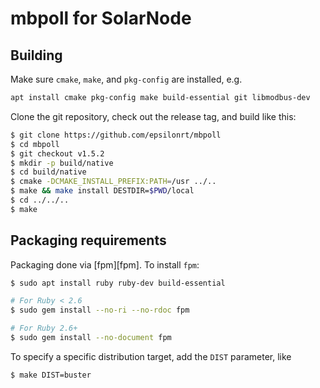 # mbpoll for SolarNode

## Building

Make sure `cmake`, `make`, and `pkg-config` are installed, e.g.

```sh
apt install cmake pkg-config make build-essential git libmodbus-dev
```

Clone the git repository, check out the release tag, and build like this:

```sh
$ git clone https://github.com/epsilonrt/mbpoll
$ cd mbpoll
$ git checkout v1.5.2
$ mkdir -p build/native
$ cd build/native
$ cmake -DCMAKE_INSTALL_PREFIX:PATH=/usr ../..
$ make && make install DESTDIR=$PWD/local
$ cd ../../..
$ make
```

## Packaging requirements

Packaging done via [fpm][fpm]. To install `fpm`:

```sh
$ sudo apt install ruby ruby-dev build-essential

# For Ruby < 2.6
$ sudo gem install --no-ri --no-rdoc fpm

# For Ruby 2.6+
$ sudo gem install --no-document fpm
```
To specify a specific distribution target, add the `DIST` parameter, like

```sh
$ make DIST=buster
```
